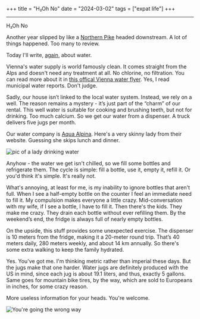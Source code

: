 +++
title = "H₂Oh No"
date = "2024-03-02"
tags = ["expat life"]
+++

****

H₂Oh No

Another year slipped by like a [Northern Pike](https://www.donauauen.at/wissen/natur-wissenschaft/fauna/hecht-esox-lucius) headed downstream. A lot of things happened. Too many to review.

Today I'll write, [again](/posts/wasser-acqua-voda/), about water.

Vienna's water supply is world famously clean. It comes straight from the Alps and doesn't need any treatment at all. No chlorine, no filtration. You can read more about it in [this offical Vienna water flyer](/images/drinking-water-vienna.pdf). Yes, I read municipal water reports. Don't judge.

Sadly, our house isn’t linked to the local water system. Instead, we rely on a well. The reason remains a mystery - it’s just part of the “charm” of our rental. This well water is suitable for cooking and brushing teeth, but not for drinking. Too much calcium. So we get our water from a dispenser. A truck delivers five jugs per month.

Our water company is [Aqua Alpina](https://www.aquaalpina.at/). Here's a very skinny lady from their website. Guessing she skips lunch and dinner.

![pic of a lady drinking water](/images/waterlady.png)

Anyhow - the water we get isn't chilled, so we fill some bottles and refrigerate them. The cycle is simple: fill a bottle, use it, empty it, refill it. Or you'd think it's simple. It's really not.

What's annoying, at least for me, is my inability to ignore bottles that aren't full. When I see a half-empty bottle on the counter I feel an immediate need to fill it. My compulsion makes everyone a little crazy. Mid-conversation with my wife, if I see a bottle, I have to fill it. Then there's the kids. They make me crazy. They drain each bottle without ever refilling them. By the weekend’s end, the fridge is always full of nearly empty bottles.

On the upside, this stuff provides some unexpected exercise. The dispenser is 10 meters from the fridge, making it a 20-meter round trip. That’s 40 meters daily, 280 meters weekly, and about 14 km annually. So there's some extra walking to keep the family hydrated.

Yes. You've got me. I'm thinking metric rather than imperial these days. But the jugs make that one harder. Water jugs are definitely produced with the US in mind, since each jug is about 19.1 liters, and thus, exactly 5 gallons. Same goes for mountain bike tires, by the way, which are sold to Europeans in inches, for some crazy reason.

More useless information for your heads. You're welcome.

![You're going the wrong way](/images/metric-imperial.png)